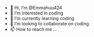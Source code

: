 - 👋 Hi, I’m @Emmahuu424
- 👀 I’m interested in coding
- 🌱 I’m currently learning coding
- 💞️ I’m looking to collaborate on coding
- 📫 How to reach me ...

<!---
Emmahuu424/Emmahuu424 is a ✨ special ✨ repository because its `README.md` (this file) appears on your GitHub profile.
You can click the Preview link to take a look at your changes.
--->
